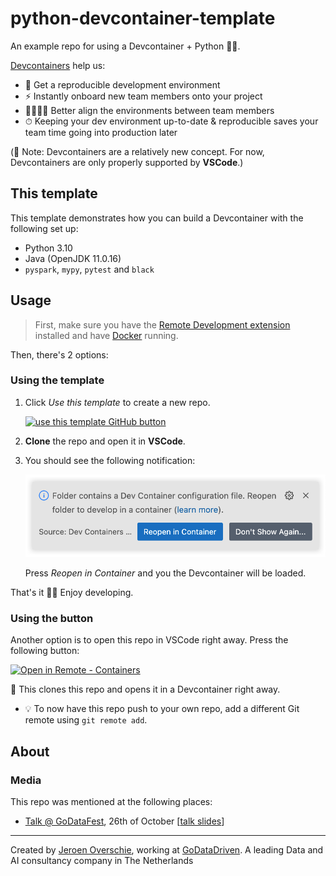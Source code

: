 # python-devcontainer-template
An example repo for using a Devcontainer + Python 🐳🐍.

[Devcontainers](https://containers.dev/) help us:

- 🔄 Get a reproducible development environment
- ⚡️ Instantly onboard new team members onto your project
- 👨‍👩‍👧‍👦 Better align the environments between team members
- ⏱ Keeping your dev environment up-to-date & reproducible saves your team time going into production later

(📝 Note: Devcontainers are a relatively new concept. For now, Devcontainers are only properly supported by **VSCode**.)

## This template
This template demonstrates how you can build a Devcontainer with the following set up:

- Python 3.10
- Java (OpenJDK 11.0.16)
- `pyspark`, `mypy`, `pytest` and `black`

## Usage

> First, make sure you have the [Remote Development extension](https://marketplace.visualstudio.com/items?itemName=ms-vscode-remote.vscode-remote-extensionpack) installed and have [Docker](https://www.docker.com/products/docker-desktop/) running.

Then, there's 2 options:

### Using the template

1. Click _Use this template_ to create a new repo.

    <a href="https://github.com/godatadriven/python-devcontainer-template/generate"><img alt="use this template GitHub button" src="https://camo.githubusercontent.com/523d7e81c3d3dcd01b711f14c87e850edeb8e62bf72814d3231ab084a0c70d31/68747470733a2f2f7777772e726f737472756d2e626c6f672f706f73742f323031392d30362d31312d612d7265706f2d74656d706c6174652d666f722d722d616e616c797369735f66696c65732f7573652d746869732e706e67" width="140px" /></a>

1. **Clone** the repo and open it in **VSCode**.

1. You should see the following notification:

    ![folder contains a dev container config file](https://raw.githubusercontent.com/godatadriven/python-devcontainer-template/blogpost/images/folder-contains-a-dev-container-config-file.png)

    Press _Reopen in Container_ and you the Devcontainer will be loaded.


That's it 🙌🏻 Enjoy developing.

### Using the button

Another option is to open this repo in VSCode right away. Press the following button:

[![Open in Remote - Containers](https://img.shields.io/static/v1?label=Remote%20-%20Containers&message=Open&color=blue&logo=visualstudiocode)](https://vscode.dev/redirect?url=vscode://ms-vscode-remote.remote-containers/cloneInVolume?url=https://github.com/godatadriven/python-devcontainer-template)

🚀 This clones this repo and opens it in a Devcontainer right away.

- 💡 To now have this repo push to your own repo, add a different Git remote using `git remote add`.

## About

### Media
This repo was mentioned at the following places:

- [Talk @ GoDataFest](https://godatafest.com/broadcasts/devcontainers-containerize-your-development-setup/), 26th of October [[talk slides](https://godatadriven.github.io/python-devcontainer-template/#/)]


---


Created by [Jeroen Overschie](https://www.github.com/dunnkers), working at [GoDataDriven](https://godatadriven.com/). A leading Data and AI consultancy company in The Netherlands